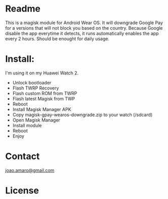 # Readme

This is a magisk module for Android Wear OS.
It will downgrade Google Pay for a versions that will not block you based on the country.
Because Google disable the app everytime it detects, it runs automatically enables the app every 2 hours.
Should be enought for daily usage.

# Install:

I'm using it on my Huawei Watch 2.

 - Unlock bootloader
 - Flash TWRP Recovery
 - Flash custom ROM from TWRP
 - Flash latest Magisk from TWP
 - Reboot
 - Install Magisk Manager APK
 - Copy magisk-gpay-wearos-downgrade.zip to your watch (/sdcard)
 - Open Magisk Manager
 - Install module 
 - Reboot
 - Enjoy

# Contact
joao.amaro@gmail.com

# License

